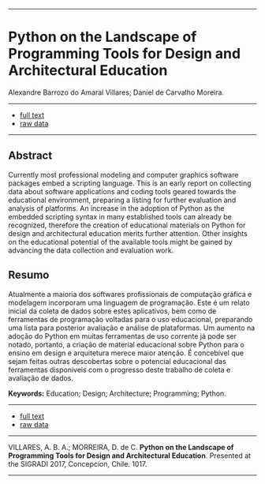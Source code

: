 
---

# Python on the Landscape of Programming Tools for Design and Architectural Education

Alexandre Barrozo do Amaral Villares; Daniel de Carvalho Moreira.

---

 * [full text](https://www.proceedings.blucher.com.br/article-details/python-on-the-landscape-of-programming-tools-for-design-and-architectural-education-27628)
 * [raw data](https://villares.github.io/Resources-for-teaching-programming/)

--- 

## Abstract
Currently most professional modeling and computer graphics software packages embed a scripting language. This is an early report on collecting data about software applications and coding tools geared towards the educational environment, preparing a listing for further evaluation and analysis of platforms. An increase in the adoption of Python as the embedded scripting syntax in many established tools can already be recognized, therefore the creation of educational materials on Python for design and architectural education merits further attention. Other insights on the educational potential of the available tools might be gained by advancing the data collection and evaluation work.

## Resumo

Atualmente a maioria dos softwares profissionais de computação gráfica e modelagem incorporam uma linguagem de programação. Este é um relato inicial da coleta de dados sobre estes aplicativos, bem como de ferramentas de programação voltadas para o uso educacional, preparando uma lista para posterior avaliação e análise de plataformas. Um aumento na adoção do Python em muitas ferramentas de uso corrente já pode ser notado, portanto, a criação de material educacional sobre Python para o ensino em design e arquitetura merece maior atenção. É concebível que sejam feitas outras descobertas sobre o potencial educacional das ferramentas disponíveis com o progresso deste trabalho de coleta e avaliação de dados.

**Keywords:** Education; Design; Architecture; Programming; Python.

---

 * [full text](https://www.proceedings.blucher.com.br/article-details/python-on-the-landscape-of-programming-tools-for-design-and-architectural-education-27628)
 * [raw data](https://villares.github.io/Resources-for-teaching-programming/)

----

VILLARES, A. B. A.; MORREIRA, D. de C. **Python on the Landscape of Programming Tools for Design and Architectural Education**. Presented at the SIGRADI 2017, Concepcíon, Chile. 1017.

----
